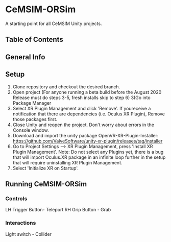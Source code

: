 # CeMSIM-ORSim
A starting point for all CeMSIM Unity projects.

## Table of Contents


## General Info

## Setup
1) Clone repository and checkout the desired branch.
2) Open project
(For anyone running a beta build before the August 2020 Release must do steps 3-5, fresh installs skip to step 6)
3)Go into Package Manager
4) Select XR Plugin Management and click 'Remove'. If youreceive a notification that there are dependencies (i.e. Oculus XR Plugin), Remove those packages first.
5) Close Unity and reopen the project. Don't worry about errors in the Console window.
6) Download and import the unity package OpenVR-XR-Plugin-Installer: https://github.com/ValveSoftware/unity-xr-plugin/releases/tag/installer
7) Go to Project Settings --> XR Plugin Management, press 'Install XR Plugin Management'. Note: Do not select any Plugins yet, there is a bug that will import Oculus.XR package in an infinite loop further in the setup that will require uninstalling XR Plugin Management.
8) Select 'Initialize XR on Startup'.

## Running CeMSIM-ORSim

### Controls
LH Trigger Button- Teleport
RH Grip Button - Grab

### Interactions
Light switch - Collider